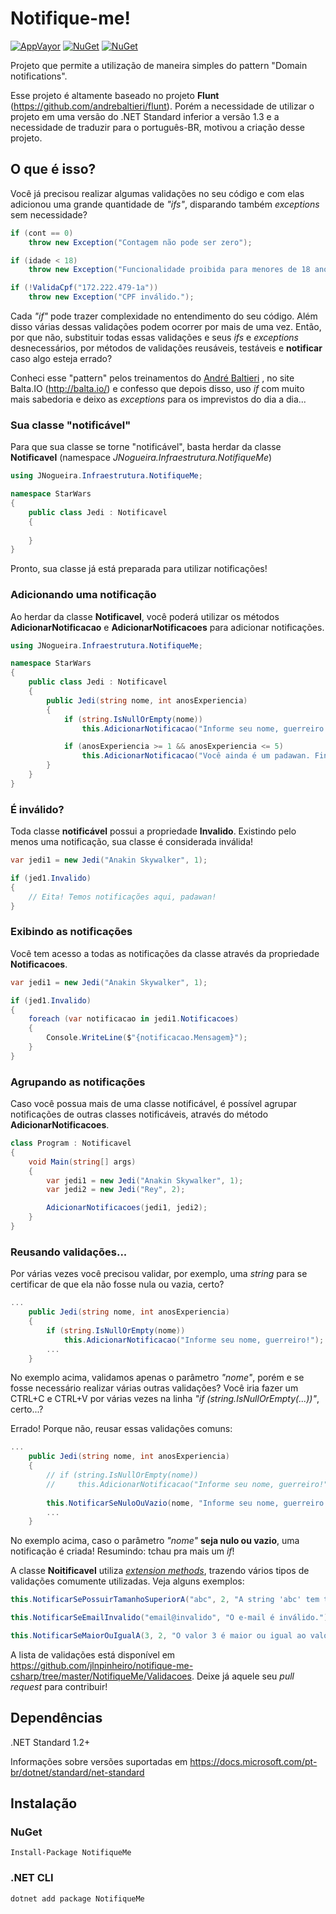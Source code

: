 # Notifique-me! 
[![AppVayor](https://ci.appveyor.com/api/projects/status/i1a5t4om20f5p53p?svg=true)](https://ci.appveyor.com/project/jlnpinheiro/notifique-me-csharp) [![NuGet](https://img.shields.io/nuget/dt/NotifiqueMe.svg?style=flat-square)](https://www.nuget.org/packages/NotifiqueMe) [![NuGet](https://img.shields.io/nuget/v/NotifiqueMe.svg?style=flat-square)](https://www.nuget.org/packages/NotifiqueMe)

Projeto que permite a utilização de maneira simples do pattern "Domain notifications". 

Esse projeto é altamente baseado no projeto **Flunt** (https://github.com/andrebaltieri/flunt). Porém a necessidade de utilizar o projeto em uma versão do .NET Standard inferior a versão 1.3 e a necessidade de traduzir para o português-BR, motivou a criação desse projeto.

## O que é isso?
Você já precisou realizar algumas validações no seu código e com elas adicionou uma grande quantidade de *"ifs"*, disparando também  *exceptions* sem necessidade?

```csharp
if (cont == 0)
    throw new Exception("Contagem não pode ser zero");
```
```csharp
if (idade < 18)
    throw new Exception("Funcionalidade proibida para menores de 18 anos.");
```
```csharp
if (!ValidaCpf("172.222.479-1a"))
    throw new Exception("CPF inválido.");
```
Cada *"if"* pode trazer complexidade no entendimento do seu código. Além disso várias dessas validações podem ocorrer por mais de uma vez. Então, por que não, substituir todas essas validações e seus *ifs* e *exceptions* desnecessários, por métodos de validações reusáveis, testáveis e **notificar** caso algo esteja errado?

Conheci esse "pattern" pelos treinamentos do [André Baltieri](https://github.com/andrebaltieri) , no site Balta.IO (http://balta.io/) e confesso que depois disso, uso *if* com muito mais sabedoria e deixo as *exceptions* para os imprevistos do dia a dia...

### Sua classe "notificável"
Para que sua classe se torne "notificável", basta herdar da classe **Notificavel** (namespace *JNogueira.Infraestrutura.NotifiqueMe*)

```csharp
using JNogueira.Infraestrutura.NotifiqueMe;

namespace StarWars
{
    public class Jedi : Notificavel
    {
       
    }
}
```
Pronto, sua classe já está preparada para utilizar notificações!

### Adicionando uma notificação
Ao herdar da classe **Notificavel**, você poderá utilizar os métodos **AdicionarNotificacao** e **AdicionarNotificacoes** para adicionar notificações.

```csharp
using JNogueira.Infraestrutura.NotifiqueMe;

namespace StarWars
{
    public class Jedi : Notificavel
    {
        public Jedi(string nome, int anosExperiencia)
        {
            if (string.IsNullOrEmpty(nome))
                this.AdicionarNotificacao("Informe seu nome, guerreiro!");

            if (anosExperiencia >= 1 && anosExperiencia <= 5)
                this.AdicionarNotificacao("Você ainda é um padawan. Finalize seu treinamento!", Dictionary<string, string> { { "Experiência", anosExperiencia.ToString() }, { "Data atual", DateTime.Today.ToShortTimeString() } });
        }
    }
}
```
### É inválido?
Toda classe **notificável** possui a propriedade **Invalido**. Existindo pelo menos uma notificação, sua classe é considerada inválida!

```csharp
var jedi1 = new Jedi("Anakin Skywalker", 1);

if (jed1.Invalido)
{
    // Eita! Temos notificações aqui, padawan!
}
```

### Exibindo as notificações
Você tem acesso a todas as notificações da classe através da propriedade **Notificacoes**.

```csharp
var jedi1 = new Jedi("Anakin Skywalker", 1);

if (jed1.Invalido)
{
    foreach (var notificacao in jedi1.Notificacoes)
    {
        Console.WriteLine($"{notificacao.Mensagem}");
    }
}
```

### Agrupando as notificações
Caso você possua mais de uma classe notificável, é possível agrupar notificações de outras classes notificáveis, através do método **AdicionarNotificacoes**. 

```csharp
class Program : Notificavel
{
    void Main(string[] args)
    {
        var jedi1 = new Jedi("Anakin Skywalker", 1);
        var jedi2 = new Jedi("Rey", 2);

        AdicionarNotificacoes(jedi1, jedi2);
    }
}
```

### Reusando validações...
Por várias vezes você precisou validar, por exemplo, uma *string* para se certificar de que ela não fosse nula ou vazia, certo? 
```csharp
...
    public Jedi(string nome, int anosExperiencia)
    {
        if (string.IsNullOrEmpty(nome))
            this.AdicionarNotificacao("Informe seu nome, guerreiro!");
        ...
    }
```
No exemplo acima, validamos apenas o parâmetro *"nome"*, porém e se fosse necessário realizar várias outras validações? Você iria fazer um CTRL+C e CTRL+V por várias vezes na linha *"if (string.IsNullOrEmpty(...))"*, certo...? 

Errado! Porque não, reusar essas validações comuns:
```csharp
...
    public Jedi(string nome, int anosExperiencia)
    {
        // if (string.IsNullOrEmpty(nome))
        //     this.AdicionarNotificacao("Informe seu nome, guerreiro!");
        
        this.NotificarSeNuloOuVazio(nome, "Informe seu nome, guerreiro!");
        ...
    }
```
No exemplo acima, caso o parâmetro *"nome"* **seja nulo ou vazio**, uma notificação é criada! Resumindo: tchau pra mais um *if*!

A classe **Noitificavel** utiliza [*extension methods*](https://docs.microsoft.com/pt-br/dotnet/csharp/programming-guide/classes-and-structs/extension-methods), trazendo vários tipos de validações comumente utilizadas. Veja alguns exemplos:
```csharp
this.NotificarSePossuirTamanhoSuperiorA("abc", 2, "A string 'abc' tem tamanho superior a 2.");
```
```csharp
this.NotificarSeEmailInvalido("email@invalido", "O e-mail é inválido.");
```
```csharp
this.NotificarSeMaiorOuIgualA(3, 2, "O valor 3 é maior ou igual ao valor 2.");
```
A lista de validações está disponível em https://github.com/jlnpinheiro/notifique-me-csharp/tree/master/NotifiqueMe/Validacoes. Deixe já aquele seu *pull request* para contribuir!

## Dependências
.NET Standard 1.2+

Informações sobre versões suportadas em https://docs.microsoft.com/pt-br/dotnet/standard/net-standard

## Instalação

### NuGet
```
Install-Package NotifiqueMe
```
### .NET CLI
```
dotnet add package NotifiqueMe
```
